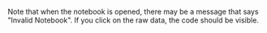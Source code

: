 Note that when the notebook is opened, there may be a message that says "Invalid Notebook". If you click on the raw data, the code should be visible.
